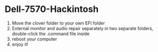 # Dell-7570-Hackintosh


1. Move the clover folder to your own EFI folder
2. External monitor and audio repair separately in two separate folders, double-click the .command file inside
3. reboot your computer
4. enjoy it!
